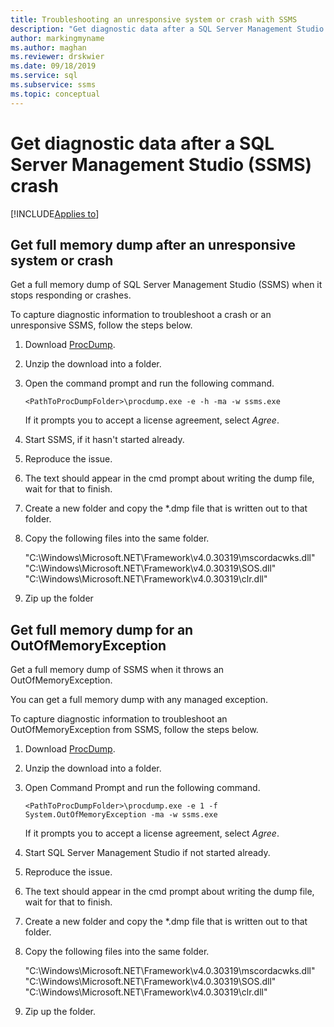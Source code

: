 ```yaml
---
title: Troubleshooting an unresponsive system or crash with SSMS
description: "Get diagnostic data after a SQL Server Management Studio (SSMS) crash"
author: markingmyname
ms.author: maghan
ms.reviewer: drskwier
ms.date: 09/18/2019
ms.service: sql
ms.subservice: ssms
ms.topic: conceptual
---
```


# Get diagnostic data after a SQL Server Management Studio (SSMS) crash

[!INCLUDE[Applies to](../../includes/appliesto-ss-asdb-asdw-xxx-md.md)]

## Get full memory dump after an unresponsive system or crash

Get a full memory dump of SQL Server Management Studio (SSMS) when it stops responding or crashes.

To capture diagnostic information to troubleshoot a crash or an unresponsive SSMS, follow the steps below.

1. Download [ProcDump](/sysinternals/downloads/procdump).

2. Unzip the download into a folder.

3. Open the command prompt and run the following command.

    ```console
    <PathToProcDumpFolder>\procdump.exe -e -h -ma -w ssms.exe
    ```

    If it prompts you to accept a license agreement, select *Agree*.

4. Start SSMS, if it hasn't started already.

5. Reproduce the issue.

6. The text should appear in the cmd prompt about writing the dump file, wait for that to finish.

7. Create a new folder and copy the *.dmp file that is written out to that folder.

8. Copy the following files into the same folder.

    "C:\Windows\Microsoft.NET\Framework\v4.0.30319\mscordacwks.dll"
    "C:\Windows\Microsoft.NET\Framework\v4.0.30319\SOS.dll"
    "C:\Windows\Microsoft.NET\Framework\v4.0.30319\clr.dll"

9. Zip up the folder

## Get full memory dump for an OutOfMemoryException

Get a full memory dump of SSMS when it throws an OutOfMemoryException.

You can get a full memory dump with any managed exception.

To capture diagnostic information to troubleshoot an OutOfMemoryException from SSMS, follow the steps below.

1. Download [ProcDump](/sysinternals/downloads/procdump).

2. Unzip the download into a folder.

3. Open Command Prompt and run the following command.

    ```console
    <PathToProcDumpFolder>\procdump.exe -e 1 -f System.OutOfMemoryException -ma -w ssms.exe
    ```

    If it prompts you to accept a license agreement, select *Agree*.

4. Start SQL Server Management Studio if not started already.

5. Reproduce the issue.

6. The text should appear in the cmd prompt about writing the dump file, wait for that to finish.

7. Create a new folder and copy the *.dmp file that is written out to that folder.

8. Copy the following files into the same folder.

    "C:\Windows\Microsoft.NET\Framework\v4.0.30319\mscordacwks.dll"
    "C:\Windows\Microsoft.NET\Framework\v4.0.30319\SOS.dll"
    "C:\Windows\Microsoft.NET\Framework\v4.0.30319\clr.dll"

9. Zip up the folder.
